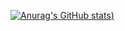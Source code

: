 [![Anurag's GitHub stats](https://github-readme-stats-eight-beige-35.vercel.app/api?username=PedroHenrique910&show_icons=true&theme=gruvbox))](https://github.com/anuraghazra/github-readme-stats)
